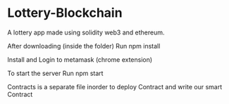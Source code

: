 # Lottery-Blockchain
A lottery app made using solidity web3 and ethereum. 


After downloading  (inside the folder)
   Run npm install  

Install and Login to metamask (chrome extension) 

To start the server 
  Run npm start  


Contracts is a separate file inorder to deploy Contract and write our smart Contract
